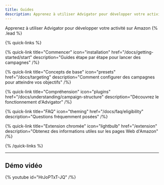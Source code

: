 ```yaml
---
title: Guides
description: Apprenez à utiliser Advigator pour développer votre activité sur Amazon
---
```


Apprenez à utiliser Advigator pour développer votre activité sur Amazon {% .lead %}

{% quick-links %}

{% quick-link title="Commencer" icon="installation" href="/docs/getting-started/start" description="Guides étape par étape pour lancer des campagnes" /%}

{% quick-link title="Concepts de base" icon="presets" href="/docs/targeting" description="Comment configurer des campagnes pour atteindre vos objectifs" /%}

{% quick-link title="Compréhension" icon="plugins" href="/docs/understanding/campaign-structure" description="Découvrez le fonctionnement d'Advigator" /%}

{% quick-link title="FAQ" icon="theming" href="/docs/faq/eligibility" description="Questions fréquemment posées" /%}

{% quick-link title="Extension chromée" icon="lightbulb" href="/extension" description="Obtenez des informations utiles sur les pages Web d'Amazon" /%}

{% /quick-links %}

---

## Démo vidéo

{% youtube id="HrJoPTxT-JQ" /%}
